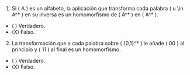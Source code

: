 1. Si \( A \) es un alfabeto, la aplicación que transforma cada palabra \( u \in A^* \) en su inversa es un homomorfismo de \( A^* \) en \( A^* \).
- ( ) Verdadero.
- (X) Falso.

2. La transformación que a cada palabra sobre \( \{0,1\}^* \) le añade \( 00 \) al principio y \( 11 \) al final es un homomorfismo.
- ( ) Verdadero.
- (X) Falso.